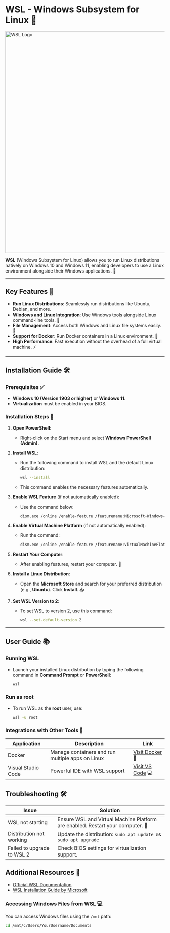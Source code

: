 # WSL - Windows Subsystem for Linux 🐧

<img src="https://github.com/user-attachments/assets/aaeed8ed-65a0-4495-a906-3ad85db3aff8" alt="WSL Logo" width="700"/>

**WSL** (Windows Subsystem for Linux) allows you to run Linux distributions natively on Windows 10 and Windows 11, enabling developers to use a Linux environment alongside their Windows applications. 🌟

---

## Key Features 🌟

- **Run Linux Distributions**: Seamlessly run distributions like Ubuntu, Debian, and more.
- **Windows and Linux Integration**: Use Windows tools alongside Linux command-line tools. 🔄
- **File Management**: Access both Windows and Linux file systems easily. 📁
- **Support for Docker**: Run Docker containers in a Linux environment. 🐳
- **High Performance**: Fast execution without the overhead of a full virtual machine. ⚡

---

## Installation Guide 🛠️

### Prerequisites ✅

- **Windows 10 (Version 1903 or higher)** or **Windows 11**.
- **Virtualization** must be enabled in your BIOS.

### Installation Steps 🚀

1. **Open PowerShell**:
   - Right-click on the Start menu and select **Windows PowerShell (Admin)**.

2. **Install WSL**:
   - Run the following command to install WSL and the default Linux distribution:
     ```bash
     wsl --install
     ```

   - This command enables the necessary features automatically.

3. **Enable WSL Feature** (if not automatically enabled):
   - Use the command below:
     ```bash
     dism.exe /online /enable-feature /featurename:Microsoft-Windows-Subsystem-Linux /all /norestart
     ```

4. **Enable Virtual Machine Platform** (if not automatically enabled):
   - Run the command:
     ```bash
     dism.exe /online /enable-feature /featurename:VirtualMachinePlatform /all /norestart
     ```

5. **Restart Your Computer**:
   - After enabling features, restart your computer. 🔄

6. **Install a Linux Distribution**:
   - Open the **Microsoft Store** and search for your preferred distribution (e.g., **Ubuntu**). Click **Install**. 📥

7. **Set WSL Version to 2**:
   - To set WSL to version 2, use this command:
     ```bash
     wsl --set-default-version 2
     ```

---

## User Guide 📚

### Running WSL

- Launch your installed Linux distribution by typing the following command in **Command Prompt** or **PowerShell**:
  ```bash
  wsl
### Run as root

- To run WSL as the **root** user, use:
  ```bash
  wsl -u root                        

### Integrations with Other Tools 🔗

| Application              | Description                                             | Link                      |
|--------------------------|---------------------------------------------------------|---------------------------|
| Docker                   | Manage containers and run multiple apps on Linux       | [Visit Docker](https://www.docker.com/) 🐳 |
| Visual Studio Code       | Powerful IDE with WSL support                          | [Visit VS Code](https://code.visualstudio.com/) 💻 |


## Troubleshooting 🛠️

| Issue                      | Solution                                               |
|----------------------------|-------------------------------------------------------|
| WSL not starting           | Ensure WSL and Virtual Machine Platform are enabled. Restart your computer. 🔄 |
| Distribution not working   | Update the distribution: `sudo apt update && sudo apt upgrade` |
| Failed to upgrade to WSL 2 | Check BIOS settings for virtualization support.      |

## Additional Resources 📖

- [Official WSL Documentation](https://docs.microsoft.com/en-us/windows/wsl/)
- [WSL Installation Guide by Microsoft](https://docs.microsoft.com/en-us/windows/wsl/install)

### Accessing Windows Files from WSL 💻

You can access Windows files using the `/mnt` path:
```bash
cd /mnt/c/Users/YourUsername/Documents

